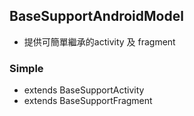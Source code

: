## BaseSupportAndroidModel ##

* 提供可簡單繼承的activity 及 fragment

### Simple ###
* extends BaseSupportActivity
* extends BaseSupportFragment
